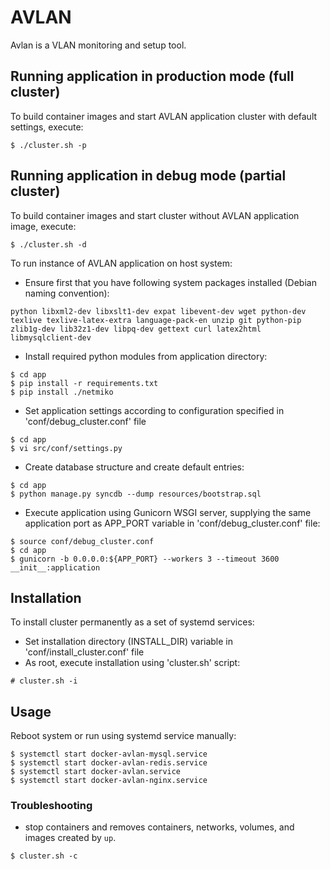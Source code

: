 # AVLAN

Avlan is a VLAN monitoring and setup tool.

## Running application in production mode (full cluster)
To build container images and start AVLAN application cluster with default settings, execute:
```console
$ ./cluster.sh -p
```

## Running application in debug mode (partial cluster)
To build container images and start cluster without AVLAN application image, execute:
```console
$ ./cluster.sh -d
```
To run instance of AVLAN application on host system:
 * Ensure first that you have following system packages installed (Debian naming convention):
```console
python libxml2-dev libxslt1-dev expat libevent-dev wget python-dev
texlive texlive-latex-extra language-pack-en unzip git python-pip
zlib1g-dev lib32z1-dev libpq-dev gettext curl latex2html libmysqlclient-dev 
```
 * Install required python modules from application directory:
```console
$ cd app
$ pip install -r requirements.txt
$ pip install ./netmiko
```
 * Set application settings according to configuration specified in 'conf/debug_cluster.conf' file
```console
$ cd app
$ vi src/conf/settings.py
```
 * Create database structure and create default entries:
```console
$ cd app
$ python manage.py syncdb --dump resources/bootstrap.sql
```
 * Execute application using Gunicorn WSGI server, supplying the same application port as APP_PORT variable in 'conf/debug_cluster.conf' file:
```console
$ source conf/debug_cluster.conf
$ cd app
$ gunicorn -b 0.0.0.0:${APP_PORT} --workers 3 --timeout 3600 __init__:application

```

## Installation
To install cluster permanently as a set of systemd services:

* Set installation directory (INSTALL_DIR) variable in 'conf/install_cluster.conf' file
* As root, execute installation using 'cluster.sh' script:
```console
# cluster.sh -i
```

## Usage
Reboot system or run using systemd service manually:
```console
$ systemctl start docker-avlan-mysql.service
$ systemctl start docker-avlan-redis.service
$ systemctl start docker-avlan.service
$ systemctl start docker-avlan-nginx.service
``` 

### Troubleshooting
* stop containers and removes containers, networks, volumes, and images created by ```up```. 
```console
$ cluster.sh -c
```
